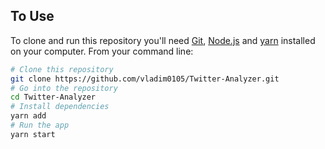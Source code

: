 
## To Use

To clone and run this repository you'll need [Git](https://git-scm.com), [Node.js](https://nodejs.org/en/download/) and [yarn](https://yarnpkg.com/lang/en/) installed on your computer. From your command line:

```bash
# Clone this repository
git clone https://github.com/vladim0105/Twitter-Analyzer.git
# Go into the repository
cd Twitter-Analyzer
# Install dependencies
yarn add
# Run the app
yarn start
```
